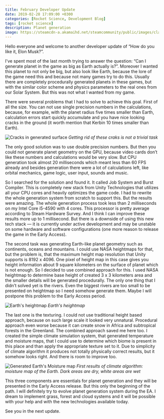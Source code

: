 ```yaml
---
title: February Developer Update
date: 2019-02-28 17:09:00 +0300
categories: [Rocket Science, Development Blog]
tags: [rocket science] 
description: Planet generation
image: https://steamcdn-a.akamaihd.net/steamcommunity/public/images/clans/34094219/0243674f6c7ad289ebd6693251e8c62bac3a0932.png
---
```


Hello everyone and welcome to another developer update of “How do you like it, Elon Musk?”.  

I've spent most of the last month trying to answer the question: “Can I generate planet in the game as big as Earth actually is?”. Moreover I wanted this planet to not only be big, but also look like Earth, because the lore of the game need this and because not many games try to do this. Usually there are completely procedurally generated planets in these games, but with the similar color scheme and physics parameters to the real ones from our Solar System. But this was not what I wanted from my game.

There were several problems that I had to solve to achieve this goal. First of all the size. You can not use single precision numbers in the calculations, because, for example, with the planet radius five times smaller than Earth, calculation errors start quickly accumulate and you have nice looking cracks in the ground (it worth mention that Kerbin 10 times smaller than Earth).

![Cracks in generated surface](https://steamcdn-a.akamaihd.net/steamcommunity/public/images/clans/34094219/5a055b0f3bd086e788fb2030e1cb1f701672c7ea.png)
_Getting rid of these craks is not a trivial task_

The only good solution was to use double precision numbers. But then you could not generate planet geometry on the GPU, because video cards don’t like these numbers and calculations would be very slow. But CPU generation took almost 20 milliseconds which meant less than 60 FPS already and besides generation there were a lot of calculations left, like orbital mechanics, game logic, user input, sounds and music.

So I searched for the solution and found it. It called Job System and Burst Compiler. This is completely new stack from Unity Technologies that utilizes all your CPU cores and heavily optimizes the game code. I had to rewrite the whole generation system from scratch to support this. But the results were amazing. The whole generation process took less than 2 milliseconds on my Intel Core i5-4590 with 4 cores. This processor is pretty average according to Steam Hardware Survey. And I think I can improve these results more up to 1 millisecond. But there is a downside of using this new tech stack — it is currently under active development and may be unstable on some hardware and software configurations (one more reason to release the game in the Early Access).

The second task was generating Earth-like planet geometry such as continents, oceans and mountains. I could use NASA heightmaps for that, but the problem is, that the maximum height map resolution that Unity supports is 8192 x 4096. One pixel of height map in this case gives you height information about 9 square kilometers on the surface of planet which is not enough. So I decided to use combined approach for this. I used NASA heightmap to determine base height of created 3 x 3 kilometers area and the smaller details will be generated procedurally. The only one thing that I didn’t solved yet is the rivers. Even the biggest rivers are too small to be presented on heightmap so I need somehow generate them. Maybe I will postpone this problem to the Early Access period.

![Earth's heightmap](https://steamcdn-a.akamaihd.net/steamcommunity/public/images/clans/34094219/9c629acd1c8f66924a508626055b5f940c128602.png)
_Earth's heightmap_

The last one is the texturing. I could not use traditional height based approach, because on such large scale it looked very unnatural. Procedural approach even worse because it can create snow in Africa and subtropical forests in the Greenland. The combined approach saved me here too. I created the simple climate simulation system, that generated temperature and moisture maps, that I could use to determine which biome is present in this place and than apply the appropriate texture set to it. Due to simplicity of climate algorithm it produces not totally physically correct results, but it somehow looks right. And there is room to improve too.

![Generated Earth's Moisture map](https://steamcdn-a.akamaihd.net/steamcommunity/public/images/clans/34094219/e7a1326f910b6d926269eae9b08d6e3ffe1d3dea.png)
_First results of climate algorithm: moisture map of the Earth. Dark areas are dry, white areas are wet_

This three components are essentials for planet generation and they will be presented in the Early Access release. But this only the beginning of the path. I will definitely try to evolve planet generation system during the EA. I dream to implement grass, forest and cloud systems and it will be possible with your help and with the new technologies available today.

See you in the next update.
